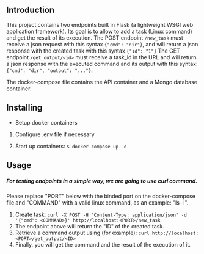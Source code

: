 ## Introduction
This project contains two endpoints built in Flask (a lightweight WSGI web application framework). Its goal is to allow to add a task (Linux command) and get the result of its execution.
The POST endpoint `/new_task` must receive a json request with this syntax `{"cmd": "dir"}`, and will return a
json response with the created task with this syntax `{"id": "1"}`
The GET endpoint `/get_output/<id>` must receive a task_id in the URL and will return a
json response with the executed command and its output with this syntax: `{"cmd": "dir", "output": "..."}`.

The docker-compose file contains the API container and a Mongo database container. 
   

## Installing

* Setup docker containers

 1. Configure .env file if necessary

 2. Start up containers:  `$ docker-compose up -d`

## Usage
##### For testing endpoints in a simple way, we are going to use curl command.

Please replace "PORT" below with the binded port on the docker-compose file and "COMMAND" with a valid linux command, as an example: "ls -l".
1. Create task: `curl -X POST -H "Content-Type: application/json" -d '{"cmd": <COMMAND>}' http://localhost:<PORT>/new_task`
2. The endpoint above will return the "ID" of the created task.
3. Retrieve a command output using (for example): `curl http://localhost:<PORT>/get_output/<ID>`
4. Finally, you will get the command and the result of the execution of it. 
